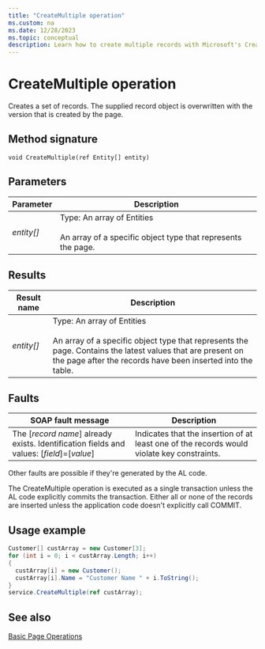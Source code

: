 ```yaml
---
title: "CreateMultiple operation"
ms.custom: na
ms.date: 12/28/2023
ms.topic: conceptual
description: Learn how to create multiple records with Microsoft's CreateMultiple Operation. Understand method signatures, parameters, results, and handle faults.
---
```

# CreateMultiple operation
Creates a set of records. The supplied record object is overwritten with the version that is created by the page.  
  
## Method signature  
 `void CreateMultiple(ref Entity[] entity)`  
  
## Parameters  
  
|Parameter|Description|  
|---------------|-----------------|  
|*entity\[\]*|Type: An array of Entities<br /><br /> An array of a specific object type that represents the page.|  
  
## Results  
  
|Result name|Description|  
|-----------------|-----------------|  
|*entity\[\]*|Type: An array of Entities<br /><br /> An array of a specific object type that represents the page. Contains the latest values that are present on the page after the records have been inserted into the table.|  
  
## Faults  
  
|SOAP fault message|Description|  
|------------------------|-----------------|  
|The \[*record name*\] already exists. Identification fields and values:  \[*field*\]=\[*value*\]|Indicates that the insertion of at least one of the records would violate key constraints.|  
  
 Other faults are possible if they're generated by the AL code.  
  
 The CreateMultiple operation is executed as a single transaction unless the AL code explicitly commits the transaction. Either all or none of the records are inserted unless the application code doesn't explicitly call COMMIT.  
  
## Usage example  
  
```c#  
Customer[] custArray = new Customer[3];  
for (int i = 0; i < custArray.Length; i++)  
{  
  custArray[i] = new Customer();  
  custArray[i].Name = "Customer Name " + i.ToString();  
}  
service.CreateMultiple(ref custArray);  
```  
  
## See also  
 [Basic Page Operations](Basic-Page-Operations.md)